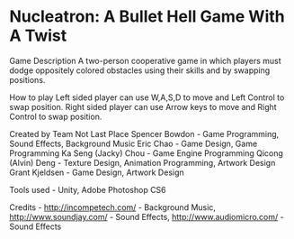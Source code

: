 Nucleatron: A Bullet Hell Game With A Twist
==========

Game Description 
A two-person cooperative game in which players must dodge oppositely colored obstacles using their skills and by swapping positions.
					
How to play
Left sided player can use W,A,S,D to move and Left Control  to swap position. Right sided player can use Arrow keys to move and Right Control to swap position.
				
Created by Team Not Last Place
Spencer Bowdon - Game Programming, Sound Effects, Background Music 
Eric Chao - Game Design, Game Programming
Ka Seng (Jacky) Chou - Game Engine Programming
Qicong (Alvin) Deng - Texture Design, Animation Programming, Artwork Design
Grant Kjeldsen - Game Design, Artwork Design

Tools used - Unity, Adobe Photoshop CS6

Credits - http://incompetech.com/ - Background Music, http://www.soundjay.com/ - Sound Effects, http://www.audiomicro.com/ - Sound Effects
